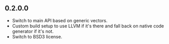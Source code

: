 0.2.0.0
-------
* Switch to main API based on generic vectors.
* Custom build setup to use LLVM if it's there and fall back on native
  code generator if it's not.
* Switch to BSD3 license.
